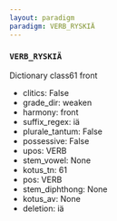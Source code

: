 ```yaml
---
layout: paradigm
paradigm: VERB_RYSKIÄ
---
```

### ` VERB_RYSKIÄ `

Dictionary class61 front
* clitics: False
* grade_dir: weaken
* harmony: front
* suffix_regex: iä
* plurale_tantum: False
* possessive: False
* upos: VERB
* stem_vowel: None
* kotus_tn: 61
* pos: VERB
* stem_diphthong: None
* kotus_av: None
* deletion: iä
